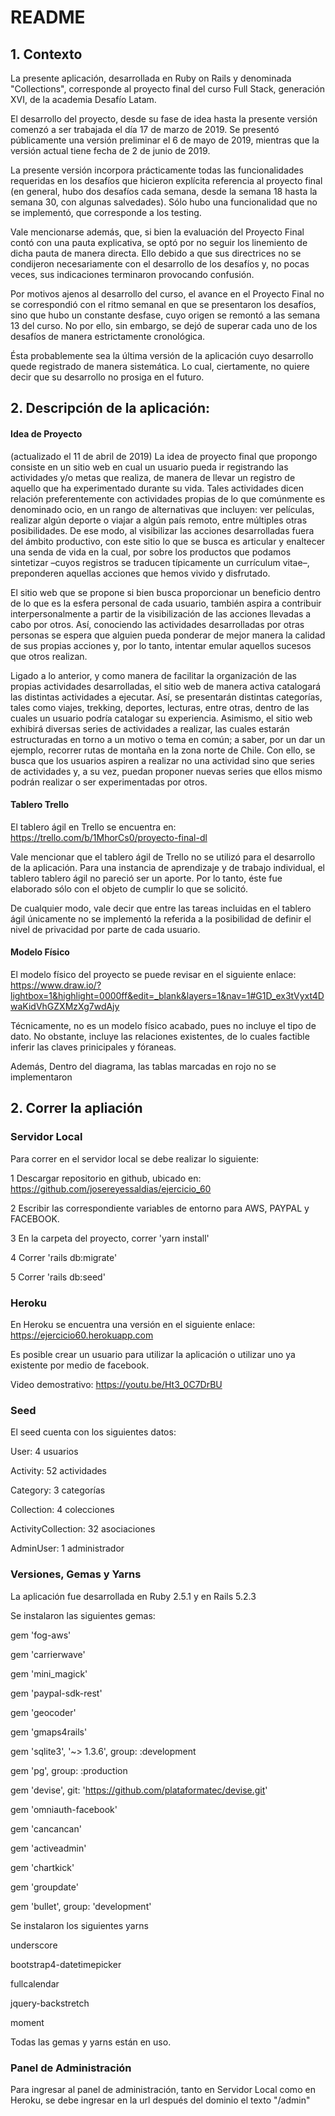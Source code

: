# README

## 1. Contexto
La presente aplicación, desarrollada en Ruby on Rails y denominada "Collections", corresponde al proyecto final del curso Full Stack, generación XVI, de la academia Desafío Latam.

El desarrollo del proyecto, desde su fase de idea hasta la presente versión comenzó a ser trabajada el día 17 de marzo de 2019. Se presentó públicamente una versión preliminar el 6 de mayo de 2019, mientras que la versión actual tiene fecha de 2 de junio de 2019.

La presente versión incorpora prácticamente todas las funcionalidades requeridas en los desafíos que hicieron explícita referencia al proyecto final (en general, hubo dos desafíos cada semana, desde la semana 18 hasta la semana 30, con algunas salvedades). Sólo hubo una funcionalidad que no se implementó, que corresponde a los testing.

Vale mencionarse además, que, si bien la evaluación del Proyecto Final contó con una pauta explicativa, se optó por no seguir los linemiento de dicha pauta de manera directa. Ello debido a que sus directrices no se condijeron necesariamente con el desarrollo de los desafíos y, no pocas veces, sus indicaciones terminaron provocando confusión.

Por motivos ajenos al desarrollo del curso, el avance en el Proyecto Final no se correspondió con el ritmo semanal en que se presentaron los desafíos, sino que hubo un constante desfase, cuyo origen se remontó a las semana 13 del curso. No por ello, sin embargo, se dejó de superar cada uno de los desafíos de manera estrictamente cronológica.

Ésta probablemente sea la última versión de la aplicación cuyo desarrollo quede registrado de manera sistemática. Lo cual, ciertamente, no quiere decir que su desarrollo no prosiga en el futuro.


## 2. Descripción de la aplicación:
#### Idea de Proyecto
(actualizado el 11 de abril de 2019)
La idea de proyecto final que propongo consiste en un sitio web en cual un usuario pueda ir registrando las actividades y/o metas que realiza, de manera de llevar un registro de aquello que ha experimentado durante su vida. Tales actividades dicen relación preferentemente con actividades propias de lo que comúnmente es denominado ocio, en un rango de alternativas que incluyen: ver películas, realizar algún deporte o viajar a algún país remoto, entre múltiples otras posibilidades. De ese modo, al visibilizar las acciones desarrolladas fuera del ámbito productivo, con este sitio lo que se busca es articular y enaltecer una senda de vida en la cual, por sobre los productos que podamos sintetizar –cuyos registros se traducen típicamente un currículum vitae–, preponderen aquellas acciones que hemos vivido y disfrutado.

El sitio web que se propone si bien busca proporcionar un beneficio dentro de lo que es la esfera personal de cada usuario, también aspira a contribuir interpersonalmente a partir de la visibilización de las acciones llevadas a cabo por otros. Así, conociendo las actividades desarrolladas por otras personas se espera que alguien pueda ponderar de mejor manera la calidad de sus propias acciones y, por lo tanto, intentar emular aquellos sucesos que otros realizan.

Ligado a lo anterior, y como manera de facilitar la organización de las propias actividades desarrolladas, el sitio web de manera activa catalogará las distintas actividades a ejecutar. Así, se presentarán distintas categorías, tales como viajes, trekking, deportes, lecturas, entre otras, dentro de las cuales un usuario podría catalogar su experiencia. Asimismo, el sitio web exhibirá diversas series de actividades a realizar, las cuales estarán estructuradas en torno a un motivo o tema en común; a saber, por un dar un ejemplo, recorrer rutas de montaña en la zona norte de Chile. Con ello, se busca que los usuarios aspiren a realizar no una actividad sino que series de actividades y, a su vez, puedan proponer nuevas series que ellos mismo podrán realizar o ser experimentadas por otros.

#### Tablero Trello
El tablero ágil en Trello se encuentra en: https://trello.com/b/1MhorCs0/proyecto-final-dl

Vale mencionar que el tablero ágil de Trello no se utilizó para el desarrollo de la aplicación. Para una instancia de aprendizaje y de trabajo individual, el tablero tablero ágil no pareció ser un aporte. Por lo tanto, éste fue elaborado sólo con el objeto de cumplir lo que se solicitó.

De cualquier modo, vale decir que entre las tareas incluidas en el tablero ágil únicamente no se implementó la referida a la posibilidad de definir el nivel de privacidad por parte de cada usuario.

#### Modelo Físico
El modelo físico del proyecto se puede revisar en el siguiente enlace:
https://www.draw.io/?lightbox=1&highlight=0000ff&edit=_blank&layers=1&nav=1#G1D_ex3tVyxt4DwaKidVhGZXMzXg7wdAjy

Técnicamente, no es un modelo físico acabado, pues no incluye el tipo de dato. No obstante, incluye las relaciones existentes, de lo cuales factible inferir las claves prinicipales y fóraneas.

Además, Dentro del diagrama, las tablas marcadas en rojo no se implementaron


## 2. Correr la apliación
### Servidor Local
Para correr en el servidor local se debe realizar lo siguiente:

1 Descargar repositorio en github, ubicado en: https://github.com/josereyessaldias/ejercicio_60

2 Escribir las correspondiente variables de entorno para AWS, PAYPAL y FACEBOOK.

3 En la carpeta del proyecto, correr 'yarn install'

4 Correr 'rails db:migrate'

5 Correr 'rails db:seed'

### Heroku
En Heroku se encuentra una versión en el siguiente enlace: https://ejercicio60.herokuapp.com

Es posible crear un usuario para utilizar la aplicación o utilizar uno ya existente por medio de facebook.

Video demostrativo: https://youtu.be/Ht3_0C7DrBU

### Seed
El seed cuenta con los siguientes datos:

User: 4 usuarios

Activity: 52 actividades

Category: 3 categorías

Collection: 4 colecciones

ActivityCollection: 32 asociaciones

AdminUser: 1 administrador

### Versiones, Gemas y Yarns
La aplicación fue desarrollada en Ruby 2.5.1 y en Rails 5.2.3

Se instalaron las siguientes gemas:

gem 'fog-aws'

gem 'carrierwave'

gem 'mini_magick'

gem 'paypal-sdk-rest'

gem 'geocoder'

gem 'gmaps4rails'

gem 'sqlite3', '~> 1.3.6', group: :development

gem 'pg', group: :production

gem 'devise', git: 'https://github.com/plataformatec/devise.git'

gem 'omniauth-facebook'

gem 'cancancan'

gem 'activeadmin'

gem 'chartkick'

gem 'groupdate'

gem 'bullet', group: 'development'


Se instalaron los siguientes yarns

underscore

bootstrap4-datetimepicker

fullcalendar

jquery-backstretch

moment


Todas las gemas y yarns están en uso.

### Panel de Administración
Para ingresar al panel de administración, tanto en Servidor Local como en Heroku, se debe ingresar en la url después del dominio el texto "/admin"
